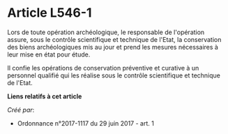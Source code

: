 # Article L546-1

Lors de toute opération archéologique, le responsable de l'opération assure, sous le contrôle scientifique et technique de
l'Etat, la conservation des biens archéologiques mis au jour et prend les mesures nécessaires à leur mise en état pour étude.

Il confie les opérations de conservation préventive et curative à un personnel qualifié qui les réalise sous le contrôle
scientifique et technique de l'Etat.

**Liens relatifs à cet article**

_Créé par_:

  - Ordonnance n°2017-1117 du 29 juin 2017 - art. 1

